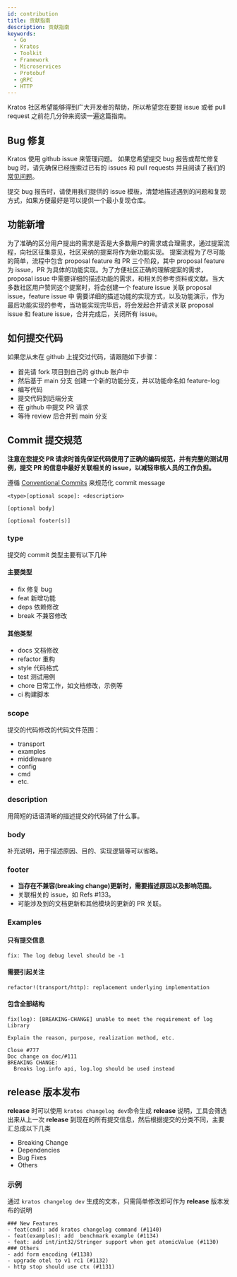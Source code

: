 ```yaml
---
id: contribution
title: 贡献指南
description: 贡献指南
keywords:
  - Go
  - Kratos
  - Toolkit
  - Framework
  - Microservices
  - Protobuf
  - gRPC
  - HTTP
---
```


Kratos 社区希望能够得到广大开发者的帮助，所以希望您在要提 issue 或者 pull request 之前花几分钟来阅读一遍这篇指南。

## Bug 修复

Kratos 使用 github issue 来管理问题。 如果您希望提交 bug 报告或帮忙修复 bug 时，请先确保已经搜索过已有的 issues 和 pull requests 并且阅读了我们的 [常见问题](https://go-kratos.dev/docs/intro/faq)。

提交 bug 报告时，请使用我们提供的 issue 模板，清楚地描述遇到的问题和复现方式，如果方便最好是可以提供一个最小复现仓库。

## 功能新增

为了准确的区分用户提出的需求是否是大多数用户的需求或合理需求，通过提案流程，向社区征集意见，社区采纳的提案将作为新功能实现。
提案流程为了尽可能的简单，流程中包含 proposal feature 和 PR 三个阶段，其中 proposal feature 为 issue，PR 为具体的功能实现。为了方便社区正确的理解提案的需求，proposal issue 中需要详细的描述功能的需求，和相关的参考资料或文献。当大多数社区用户赞同这个提案时，将会创建一个 feature issue 关联 proposal issue，feature issue 中 需要详细的描述功能的实现方式，以及功能演示，作为最后功能实现的参考，当功能实现完毕后，将会发起合并请求关联 proposal issue 和 feature issue，合并完成后，关闭所有 issue。

## 如何提交代码

如果您从未在 github 上提交过代码，请跟随如下步骤：

- 首先请 fork 项目到自己的 github 账户中
- 然后基于 main 分支 创建一个新的功能分支，并以功能命名如 feature-log
- 编写代码
- 提交代码到远端分支
- 在 github 中提交 PR 请求
- 等待 review 后合并到 main 分支

## Commit 提交规范

**注意在您提交 PR 请求时首先保证代码使用了正确的编码规范，并有完整的测试用例，提交 PR 的信息中最好关联相关的 issue，以减轻审核人员的工作负担。**

遵循 [Conventional Commits](https://www.conventionalcommits.org/en/v1.0.0/#summary) 来规范化 commit message

```
<type>[optional scope]: <description>

[optional body]

[optional footer(s)]
```

### type

提交的 commit 类型主要有以下几种

#### 主要类型

- fix 修复 bug
- feat 新增功能
- deps 依赖修改
- break 不兼容修改

#### 其他类型

- docs 文档修改
- refactor 重构
- style 代码格式
- test 测试用例
- chore 日常工作，如文档修改，示例等
- ci 构建脚本

### scope

提交的代码修改的代码文件范围：

- transport
- examples
- middleware
- config
- cmd
- etc.

### description

用简短的话语清晰的描述提交的代码做了什么事。

### body

补充说明，用于描述原因、目的、实现逻辑等可以省略。

### footer

- **当存在不兼容(breaking change)更新时，需要描述原因以及影响范围。**
- 关联相关的 issue，如 Refs #133。
- 可能涉及到的文档更新和其他模块的更新的 PR 关联。

### Examples

#### 只有提交信息

```
fix: The log debug level should be -1
```

#### 需要引起关注

```
refactor!(transport/http): replacement underlying implementation
```

#### 包含全部结构

```
fix(log): [BREAKING-CHANGE] unable to meet the requirement of log Library

Explain the reason, purpose, realization method, etc.

Close #777
Doc change on doc/#111
BREAKING CHANGE:
  Breaks log.info api, log.log should be used instead
```

## release 版本发布

**release** 时可以使用 `kratos changelog dev`命令生成 **release** 说明，工具会筛选出来从上一次 **release** 到现在的所有提交信息，然后根据提交的分类不同，主要汇总成以下几类

- Breaking Change
- Dependencies
- Bug Fixes
- Others

### 示例

通过 `kratos changelog dev` 生成的文本，只需简单修改即可作为 **release** 版本发布的说明

```
### New Features
- feat(cmd): add kratos changelog command (#1140)
- feat(examples): add  benchmark example (#1134)
- feat: add int/int32/Stringer support when get atomicValue (#1130)
### Others
- add form encoding (#1138)
- upgrade otel to v1 rc1 (#1132)
- http stop should use ctx (#1131)
```
